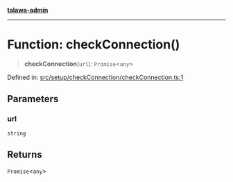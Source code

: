 [**talawa-admin**](../../../../README.md)

***

# Function: checkConnection()

> **checkConnection**(`url`): `Promise`\<`any`\>

Defined in: [src/setup/checkConnection/checkConnection.ts:1](https://github.com/MayankJha014/talawa-admin/blob/0dd35cc200a4ed7562fa81ab87ec9b2a6facd18b/src/setup/checkConnection/checkConnection.ts#L1)

## Parameters

### url

`string`

## Returns

`Promise`\<`any`\>
